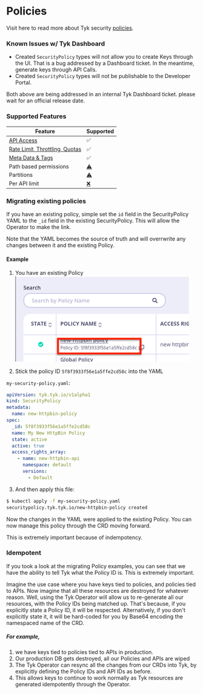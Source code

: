 # Policies

Visit here to read more about Tyk security [policies](https://tyk.io/docs/getting-started/key-concepts/what-is-a-security-policy/).

### Known Issues w/ Tyk Dashboard

- Created `SecurityPolicy` types will not allow you to create Keys through the UI.  That is a bug addressed by a Dashboard ticket.  In the meantime, generate keys through API Calls.
- Created `SecurityPolicy` types will not be publishable to the Developer Portal.  

Both above are being addressed in an internal Tyk Dashboard ticket.  please wait for an official release date.

### Supported Features

| Feature  | Supported |
| ----------- | --------- |
| [API Access](./policies/api_access.md) | ✅ |
| [Rate Limit, Throttling, Quotas](./policies/ratelimit.md) | ✅ |
| [Meta Data & Tags](./policies/metadata_tags.md) | ✅ |
| Path based permissions | [⚠️](# "Requires testing") |
| Partitions | [⚠️](# "Requires testing") |
| Per API limit | [❌](https://github.com/TykTechnologies/tyk-operator/issues/66) |

### Migrating existing policies

If you have an existing policy, simple set the `id` field in the SecurityPolicy YAML to the `_id` field in the existing SecurityPolicy.
This will allow the Operator to make the link.  

Note that the YAML becomes the source of truth and will overrwrite any changes between it and the existing Policy.

#### Example

1. You have an existing Policy
![Demo](./img/policy_migration_step1.png)

2. Stick the policy ID `5f8f3933f56e1a5ffe2cd58c` into the YAML

`my-security-policy.yaml`:
```yaml
apiVersion: tyk.tyk.io/v1alpha1
kind: SecurityPolicy
metadata:
  name: new-httpbin-policy
spec:
  _id: 5f8f3933f56e1a5ffe2cd58c
  name: My New HttpBin Policy
  state: active
  active: true
  access_rights_array:
    - name: new-httpbin-api
      namespace: default
      versions:
        - Default
```

3. And then apply this file:
```bash
$ kubectl apply -f my-security-policy.yaml
securitypolicy.tyk.tyk.io/new-httpbin-policy created
```

Now the changes in the YAML were applied to the existing Policy.  You can now manage this policy through the CRD moving forward.

This is extremely important because of indempotency.

### Idempotent

If you took a look at the migrating Policy examples, you can see that we have the ability to tell Tyk what the Policy ID is.  This is extremely important.

Imagine the use case where you have keys tied to policies, and policies tied to APIs.  Now imagine that all these resources are destroyed for whatever reason. Well, using the Tyk Operator will allow us to re-generate all our resources, with the Policy IDs being matched up.  That's because, if you explicitly state a Policy ID, it will be respected.
Alternatively, if you don't explicitly state it, it will be hard-coded for you by Base64 encoding the namespaced name of the CRD.

##### For example,
1. we have keys tied to policies tied to APIs in production.
2. Our production DB gets destroyed, all our Policies and APIs are wiped
3. The Tyk Operator can resync all the changes from our CRDs into Tyk, by explicitly defining the Policy IDs and API IDs as before.
4. This allows keys to continue to work normally as Tyk resources are generated idempotently through the Operator.
